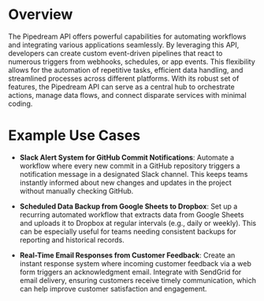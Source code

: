 # Overview

The Pipedream API offers powerful capabilities for automating workflows and integrating various applications seamlessly. By leveraging this API, developers can create custom event-driven pipelines that react to numerous triggers from webhooks, schedules, or app events. This flexibility allows for the automation of repetitive tasks, efficient data handling, and streamlined processes across different platforms. With its robust set of features, the Pipedream API can serve as a central hub to orchestrate actions, manage data flows, and connect disparate services with minimal coding.

# Example Use Cases

- **Slack Alert System for GitHub Commit Notifications**: Automate a workflow where every new commit in a GitHub repository triggers a notification message in a designated Slack channel. This keeps teams instantly informed about new changes and updates in the project without manually checking GitHub.

- **Scheduled Data Backup from Google Sheets to Dropbox**: Set up a recurring automated workflow that extracts data from Google Sheets and uploads it to Dropbox at regular intervals (e.g., daily or weekly). This can be especially useful for teams needing consistent backups for reporting and historical records.

- **Real-Time Email Responses from Customer Feedback**: Create an instant response system where incoming customer feedback via a web form triggers an acknowledgment email. Integrate with SendGrid for email delivery, ensuring customers receive timely communication, which can help improve customer satisfaction and engagement.
